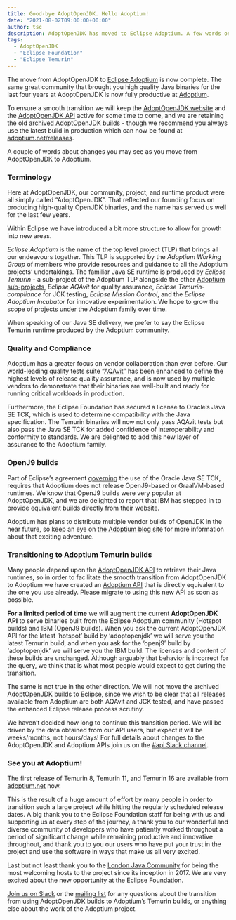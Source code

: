 ```yaml
---
title: Good-bye AdoptOpenJDK. Hello Adoptium!
date: "2021-08-02T09:00:00+00:00"
author: tsc
description: AdoptOpenJDK has moved to Eclipse Adoptium. A few words on how we are supporting the transition to Eclipse Temurin.
tags:
  - AdoptOpenJDK
  - "Eclipse Foundation"
  - "Eclipse Temurin"
---
```


The move from AdoptOpenJDK to [Eclipse Adoptium](https://projects.eclipse.org/projects/adoptium) is now complete.  The same great community that brought you high quality Java binaries for the last four years at AdoptOpenJDK is now fully productive at [Adoptium](https://github.com/adoptium).

To ensure a smooth transition we will keep the [AdoptOpenJDK website](https://www.adoptopenjdk.net) and the [AdoptOpenJDK API](https://api.adoptopenjdk.net/q/swagger-ui/) active for some time to come, and we are retaining the old [archived AdoptOpenJDK builds](https://adoptopenjdk.net/archive.html) - though we recommend you always use the latest build in production which can now be found at [adoptium.net/releases](https://adoptium.net/releases).

A couple of words about changes you may see as you move from AdoptOpenJDK to Adoptium.

### Terminology

Here at AdoptOpenJDK, our community, project, and runtime product were all simply called “AdoptOpenJDK”. That reflected our founding focus on producing high-quality OpenJDK binaries, and the name has served us well for the last few years.

Within Eclipse we have introduced a bit more structure to allow for growth into new areas.

_Eclipse Adoptium_ is the name of the top level project (TLP) that brings all our endeavours together. This TLP is supported by the _Adoptium Working Group_ of members who provide resources and guidance to all the Adoptium projects’ undertakings. The familiar Java SE runtime is produced by _Eclipse Temurin_ - a sub-project of the Adoptium TLP alongside the other [Adoptium sub-projects](https://projects.eclipse.org/list-of-projects?combine=adoptium&field_project_techology_types_tid=All&field_state_value_2=All), _Eclipse AQAvit_ for quality assurance, _Eclipse Temurin-compliance_ for JCK testing, _Eclipse Mission Control_, and the _Eclipse Adoptium Incubator_ for innovative experimentation. We hope to grow the scope of projects under the Adoptium family over time.

When speaking of our Java SE delivery, we prefer to say the Eclipse Temurin runtime produced by the Adoptium community.

### Quality and Compliance

Adoptium has a greater focus on vendor collaboration than ever before. Our world-leading quality tests suite “[AQAvit](https://projects.eclipse.org/projects/adoptium.aqavit)” has been enhanced to define the highest levels of release quality assurance, and is now used by multiple vendors to demonstrate that their binaries are well-built and ready for running critical workloads in production.

Furthermore, the Eclipse Foundation has secured a license to Oracle’s Java SE TCK, which is used to determine compatibility with the Java specification. The Temurin binaries will now not only pass AQAvit tests but also pass the Java SE TCK for added confidence of interoperability and conformity to standards. We are delighted to add this new layer of assurance to the Adoptium family.

### OpenJ9 builds

Part of Eclipse’s agreement [governing](https://projects.eclipse.org/projects/adoptium/governance) the use of the Oracle Java SE TCK, requires that Adoptium does not release OpenJ9-based or GraalVM-based runtimes. We know that OpenJ9 builds were very popular at AdoptOpenJDK, and we are delighted to report that IBM has stepped in to provide equivalent builds directly from their website.

Adoptium has plans to distribute multiple vendor builds of OpenJDK in the near future, so keep an eye on [the Adoptium blog site](https://blog.adoptium.net/) for more information about that exciting adventure.

### Transitioning to Adoptium Temurin builds

Many people depend upon the [AdoptOpenJDK API](api.adoptopenjdk.net) to retrieve their Java runtimes, so in order to facilitate the smooth transition from AdoptOpenJDK to Adoptium we have created an [Adoptium API](api.adoptium.net) that is directly equivalent to the one you use already. Please migrate to using this new API as soon as possible.

**For a limited period of time** we will augment the current **AdoptOpenJDK API** to serve binaries built from the Eclipse Adoptium community (Hotspot builds) and IBM (OpenJ9 builds). When you ask the current AdoptOpenJDK API for the latest ‘hotspot’ build by ‘adoptopenjdk’ we will serve you the latest Temurin build, and when you ask for the ‘openj9’ build by ‘adoptopenjdk’ we will serve you the IBM build. The licenses and content of these builds are unchanged. Although arguably that behavior is incorrect for the query, we think that is what most people would expect to get during the transition.

The same is not true in the other direction. We will not move the archived AdoptOpenJDK builds to Eclipse, since we wish to be clear that all releases available from Adoptium are both AQAvit and JCK tested, and have passed the enhanced Eclipse release process scrutiny.

We haven’t decided how long to continue this transition period. We will be driven by the data obtained from our API users, but expect it will be weeks/months, not hours/days!  For full details about changes to the AdoptOpenJDK and Adoptium APIs join us on the [#api Slack channel](https://adoptium.slack.com/archives/CFUJV9XV0).

### See you at Adoptium!

The first release of Temurin 8, Temurin 11, and Temurin 16 are available from [adoptium.net](https://adoptium.net/releases.html) now.

This is the result of a huge amount of effort by many people in order to transition such a large project while hitting the regularly scheduled release dates. A big thank you to the Eclipse Foundation staff for being with us and supporting us at every step of the journey, a thank you to our wonderful and diverse community of developers who have patiently worked throughout a period of significant change while remaining productive and innovative throughout, and thank you to you our users who have put your trust in the project and use the software in ways that make us all very excited.

Last but not least thank you to the [London Java Community](https://londonjavacommunity.co.uk/) for being the most welcoming hosts to the project since its inception in 2017. We are very excited about the new opportunity at the Eclipse Foundation.

[Join us on Slack](https://adoptium.net/slack.html) or the [mailing list](mailto:temurin-dev@eclipse.org) for any questions about the transition from using AdoptOpenJDK builds to Adoptium’s Temurin builds, or anything else about the work of the Adoptium project.
